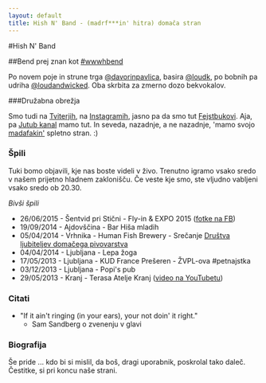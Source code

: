 ```yaml
---
layout: default
title: Hish N' Band - (madrf***in' hitra) domača stran
---
```


#Hish N' Band

##Bend prej znan kot [#wwwhbend](http://wwwhbend.tumblr.com/) 

Po novem poje in strune trga [@davorinpavlica](https://twitter.com/davorinpavlica), basira [@loudk](https://twitter.com/loudk), po bobnih pa udriha [@loudandwicked](https://twitter.com/loudandwicked). Oba skrbita za zmerno dozo bekvokalov.

###Družabna obrežja

Smo tudi na [Tviterjih](https://twitter.com/hishnband), na [Instagramih](https://instagram.com/hishnband/), jasno pa da smo tut [Fejstbukovi](https://www.facebook.com/hishnband). Aja, pa [Jutub kanal](https://www.youtube.com/channel/UCTIELIn2BgFNHFnyAlIdBiw) mamo tut. In seveda, nazadnje, a ne nazadnje, 'mamo svojo [madafakin'](http://motherfuckingwebsite.com/) spletno stran. :)

### Špili
Tuki bomo objavili, kje nas boste videli v živo. Trenutno igramo vsako sredo v našem prijetno hladnem zaklonišču. Če veste kje smo, ste vljudno vabljeni vsako sredo ob 20.30.

*Bivši špili*

* 26/06/2015 - Šentvid pri Stični - Fly-in & EXPO 2015 ([fotke na FB](https://t.co/IoHGeedZzR))
* 19/09/2014 - Ajdovščina - Bar Hiša mladih
* 05/04/2014 - Vrhnika - Human Fish Brewery - Srečanje [Društva ljubiteljev domačega pivovarstva](https://dldp.wordpress.com/2014/04/17/porocilo-1-utrip-domace-pivovarske-scene/)
* 04/04/2014 - Ljubljana - Lepa žoga
* 17/05/2013 - Ljubljana - KUD France Prešeren - ŽVPL-ova #petnajstka
* 03/12/2013 - Ljubljana - Popi's pub
* 29/05/2013 - Kranj - Terasa Atelje Kranj ([video na YouTubetu](https://www.youtube.com/watch?v=pA2vpjAGfOQ))

### Citati

* "If it ain't ringing (in your ears), your not doin' it right."
  * Sam Sandberg o zvenenju v glavi

### Biografija 

Še pride ... kdo bi si mislil, da boš, dragi uporabnik, poskrolal tako daleč. Čestitke, si pri koncu naše strani.